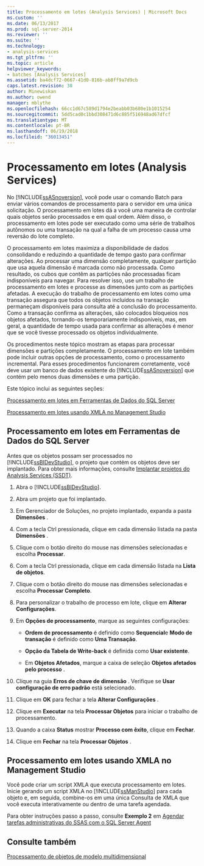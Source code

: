 ```yaml
---
title: Processamento em lotes (Analysis Services) | Microsoft Docs
ms.custom: ''
ms.date: 06/13/2017
ms.prod: sql-server-2014
ms.reviewer: ''
ms.suite: ''
ms.technology:
- analysis-services
ms.tgt_pltfrm: ''
ms.topic: article
helpviewer_keywords:
- batches [Analysis Services]
ms.assetid: ba4dcf72-0667-41d0-816b-ab8ff9a7d9cb
caps.latest.revision: 38
author: Minewiskan
ms.author: owend
manager: mblythe
ms.openlocfilehash: 66cc1d67c589d1794e2beabb03b680e1b1015254
ms.sourcegitcommit: 5dd5cad0c1bbd308471d6c885f516948ad67dfcf
ms.translationtype: MT
ms.contentlocale: pt-BR
ms.lasthandoff: 06/19/2018
ms.locfileid: "36013451"
---
```

# <a name="batch-processing-analysis-services"></a>Processamento em lotes (Analysis Services)
  No [!INCLUDE[ssASnoversion](../../includes/ssasnoversion-md.md)], você pode usar o comando Batch para enviar vários comandos de processamento para o servidor em uma única solicitação. O processamento em lotes dá a você uma maneira de controlar quais objetos serão processados e em qual ordem. Além disso, o processamento em lotes pode ser executado como uma série de trabalhos autônomos ou uma transação na qual a falha de um processo causa uma reversão do lote completo.  
  
 O processamento em lotes maximiza a disponibilidade de dados consolidando e reduzindo a quantidade de tempo gasto para confirmar alterações. Ao processar uma dimensão completamente, qualquer partição que usa aquela dimensão é marcada como não processada. Como resultado, os cubos que contêm as partições não processadas ficam indisponíveis para navegar. Para resolver isso, use um trabalho de processamento em lotes e processe as dimensões junto com as partições afetadas. A execução do trabalho de processamento em lotes como uma transação assegura que todos os objetos incluídos na transação permaneçam disponíveis para consulta até a conclusão do processamento. Como a transação confirma as alterações, são colocados bloqueios nos objetos afetados, tornando-os temporariamente indisponíveis, mas, em geral, a quantidade de tempo usada para confirmar as alterações é menor que se você tivesse processado os objetos individualmente.  
  
 Os procedimentos neste tópico mostram as etapas para processar dimensões e partições completamente. O processamento em lote também pode incluir outras opções de processamento, como o processamento incremental. Para esses procedimentos funcionarem corretamente, você deve usar um banco de dados existente do [!INCLUDE[ssASnoversion](../../includes/ssasnoversion-md.md)] que contém pelo menos duas dimensões e uma partição.  
  
 Este tópico inclui as seguintes seções:  
  
 [Processamento em lotes em Ferramentas de Dados do SQL Server](#bkmk_ssdt)  
  
 [Processamento em lotes usando XMLA no Management Studio](#bkmk_xmla)  
  
##  <a name="bkmk_ssdt"></a> Processamento em lotes em Ferramentas de Dados do SQL Server  
 Antes que os objetos possam ser processados no [!INCLUDE[ssBIDevStudio](../../includes/ssbidevstudio-md.md)], o projeto que contém os objetos deve ser implantado. Para obter mais informações, consulte [Implantar projetos do Analysis Services &#40;SSDT&#41;](deploy-analysis-services-projects-ssdt.md).  
  
1.  Abra o [!INCLUDE[ssBIDevStudio](../../includes/ssbidevstudio-md.md)].  
  
2.  Abra um projeto que foi implantado.  
  
3.  Em Gerenciador de Soluções, no projeto implantado, expanda a pasta **Dimensões** .  
  
4.  Com a tecla Ctrl pressionada, clique em cada dimensão listada na pasta **Dimensões** .  
  
5.  Clique com o botão direito do mouse nas dimensões selecionadas e escolha **Processar**.  
  
6.  Com a tecla Ctrl pressionada, clique em cada dimensão listada na **Lista de objetos**.  
  
7.  Clique com o botão direito do mouse nas dimensões selecionadas e escolha **Processar Completo**.  
  
8.  Para personalizar o trabalho de processo em lote, clique em **Alterar Configurações**.  
  
9. Em **Opções de processamento**, marque as seguintes configurações:  
  
    -   **Ordem de processamento** é definido como **Sequencial**e **Modo de transação** é definido como **Uma Transação**.  
  
    -   **Opção da Tabela de Write-back** é definida como **Usar existente**.  
  
    -   Em **Objetos Afetados**, marque a caixa de seleção **Objetos afetados pelo processo** .  
  
10. Clique na guia **Erros de chave de dimensão** . Verifique se **Usar configuração de erro padrão** está selecionado.  
  
11. Clique em **OK** para fechar a tela **Alterar Configurações** .  
  
12. Clique em **Executar** na tela **Processar Objetos** para iniciar o trabalho de processamento.  
  
13. Quando a caixa **Status** mostrar **Processo com êxito**, clique em **Fechar**.  
  
14. Clique em **Fechar** na tela **Processar Objetos** .  
  
##  <a name="bkmk_xmla"></a> Processamento em lotes usando XMLA no Management Studio  
 Você pode criar um script XMLA que executa processamento em lotes. Inicie gerando um script XMLA no [!INCLUDE[ssManStudio](../../includes/ssmanstudio-md.md)] para cada objeto e, em seguida, combine-os em uma única Consulta de XMLA que você executa interativamente ou dentro de uma tarefa agendada.  
  
 Para obter instruções passo a passo, consulte **Exemplo 2** em [Agendar tarefas administrativas do SSAS com o SQL Server Agent](../instances/schedule-ssas-administrative-tasks-with-sql-server-agent.md)  
  
## <a name="see-also"></a>Consulte também  
 [Processamento de objetos de modelo multidimensional](processing-a-multidimensional-model-analysis-services.md)  
  
  